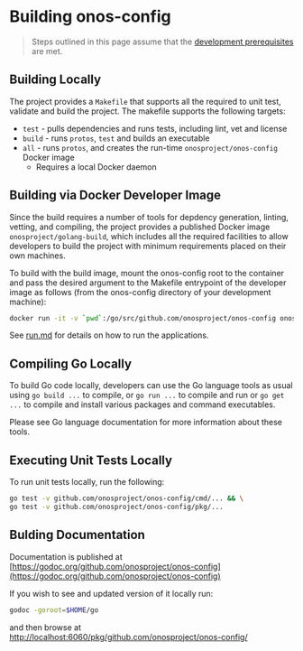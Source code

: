 # Building onos-config

> Steps outlined in this page assume that the [development prerequisites](prerequisites.md) are met. 

## Building Locally

The project provides a `Makefile` that supports all the  required to unit test,
validate and build the project.
The makefile supports the following targets:
* `test` - pulls dependencies and runs tests, including lint, vet and license
* `build` - runs `protos`, `test` and builds an executable
* `all` - runs `protos`, and creates the run-time `onosproject/onos-config` Docker image
  * Requires a local Docker daemon

## Building via Docker Developer Image

Since the build requires a number of tools for depdency generation, linting, vetting, and 
compiling, the project provides a published Docker image `onosproject/golang-build`, which 
includes all the required facilities to allow developers to build the project with minimum 
requirements placed on their own machines.
 
To build with the build image, mount the onos-config root to the container
and pass the desired argument to the Makefile entrypoint of the developer image as follows
(from the onos-config directory of your development machine):
```bash
docker run -it -v `pwd`:/go/src/github.com/onosproject/onos-config onosproject/golang-build:stable build
```

See [run.md](run.md) for details on how to run the applications.

## Compiling Go Locally

To build Go code locally, developers can use the Go language tools as usual using 
`go build ...` to compile, or `go run ...` to compile and run or `go get ...` to compile and install 
various packages and command executables.

Please see Go language documentation for more information about these tools.

## Executing Unit Tests Locally

To run unit tests locally, run the following:
```bash
go test -v github.com/onosproject/onos-config/cmd/... && \
go test -v github.com/onosproject/onos-config/pkg/...
```

## Bulding Documentation
Documentation is published at [https://godoc.org/github.com/onosproject/onos-config](https://godoc.org/github.com/onosproject/onos-config)

If you wish to see and updated version of it locally run:
```bash
godoc -goroot=$HOME/go
``` 

and then browse at [http://localhost:6060/pkg/github.com/onosproject/onos-config/](http://localhost:6060/pkg/github.com/onosproject/onos-config/)
